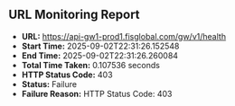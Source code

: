 ## URL Monitoring Report

- **URL:** https://api-gw1-prod1.fisglobal.com/gw/v1/health
- **Start Time:** 2025-09-02T22:31:26.152548
- **End Time:** 2025-09-02T22:31:26.260084
- **Total Time Taken:** 0.107536 seconds
- **HTTP Status Code:** 403
- **Status:** Failure
- **Failure Reason:** HTTP Status Code: 403
